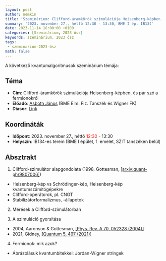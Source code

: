 ```yaml
---
layout: post
author: nemkin
title: 'Szeminárium: Clifford-áramkörök szimulációja Heisenberg-képben, és pár szó a fermionokról'
summary: '2023. november 27., hétfő 12:30 - 13:30, BME I ép. IB134'
date: 2023-11-14 18:00:00 +0100
categories: [Szeminárium, 2023 ősz]
keywords: szeminárium, 2023 ősz
tags: 
 - szeminarium-2023-ősz
math: false
---
```


A következő kvantumalgoritmusok szeminárium témája:

## Téma

- **Cím**: Clifford-áramkörök szimulációja Heisenberg-képben, és pár szó a fermionokról
- **Előadó**: [Asbóth János](https://optics.szfki.kfki.hu/~asboth/) (BME Elm. Fiz. Tanszék és Wigner FK)
- **Diasor**: [Link](https://quszit.github.io/szeminarium/2023_11_14_clifford_szimulator/janos_asboth_-_clifford_szimulator.pdf)

## Koordináták

- **Időpont**: 2023. november 27., hétfő <span style="color: red">12:30</span> - 13:30
- **Helyszín**: IB134-es terem (BME I épület, 1. emelet, SZIT tanszéken belül)

## Absztrakt

1) Clifford-szimulátor alapgondolata (1998, Gottesman, [[arxiv:quant-ph/9807006]](https://arxiv.org/abs/quant-ph/9807006))
- Heisenberg-kép vs Schrödinger-kép, Heisenberg-kép kvantumszámítógépekre
- Clifford-operátorok, pl. CNOT
- Stabilizátorformalizmus, -állapotok

2) Mérések a Clifford-szimulátorban

3) A szimuláció gyorsítása
- 2004, Aaronson & Gottesman, [[Phys. Rev. A 70, 052328 (2004)]](https://arxiv.org/abs/quant-ph/0406196)
- 2021, Gidney, [[Quantum 5, 497 (2021)]](https://arxiv.org/abs/2103.02202)

4) Fermionok: mik azok? 
- Ábrázolásuk kvantumbitekkel: Jordan-Wigner stringek
